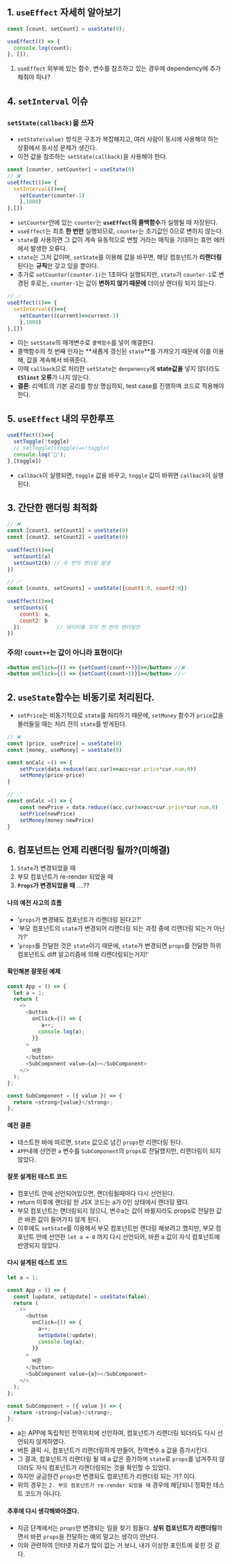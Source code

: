 ## 1. `useEffect` 자세히 알아보기

```js
const [count, setCount] = useState(0);

useEffect(() => {
  console.log(count);
}, []); 
```
1. `useEffect` 외부에 있는 함수, 변수를 참조하고 있는 경우에 dependency에 추가해줘야 하나?



## 4. `setInterval` 이슈

### `setState(callback)`을 쓰자
- `setState(value)` 방식은 구조가 복잡해지고, 여러 사람이 동시에 사용해야 하는 상황에서 동시성 문제가 생긴다.
- 이전 값을 참조하는 `setState(callback)`을 사용해야 한다.

```js
const [counter, setCounter] = useState(0)
// ❌
useEffect(()=> {
  setInterval(()=>{
    setCounter(counter-1)
    },1000)
},[])
```

- `setCounter`안에 있는 `counter`는 **`useEffect`의 콜백함수**가 실행될 때 저장된다.
- `useEffect`는 최초 **한 번만** 실행되므로, `counter`는 초기값인 0으로 변하지 않는다.
- `state`를 사용하면 그 값이 계속 유동적으로 변할 거라는 매직을 기대하는 휴먼 에러에서 발생한 오류다.
- `state`는 그저 값이며, `setState`를 이용해 값을 바꾸면, 해당 컴포넌트가 **리랜더링** 된다는 **규칙**만 갖고 있을 뿐이다.
- 추가로 `setCounter(counter-1)`는 1초마다 실행되지만, `state`가 `counter-1`로 변경된 후로는, `counter-1`는 값이 **변하지 않기 때문에** 더이상 랜더링 되지 않는다.

```js
// ✅
useEffect(()=> {
  setInterval(()=>{
    setCounter((current)=>current-1)
    },1000)
},[])
```
- 이는 `setState`의 매개변수로 `콜백함수`를 넣어 해결한다.
- 콜백함수의 첫 번째 인자는 **새롭게 갱신된 `state`**를 가져오기 때문에 이를 이용해, 값을 계속해서 바꿔준다.
- 이때 `callback`으로 처리한 `setState`는 `denpenency`에 **state값을** 넣지 않더라도 **`ESlinst` 오류**가 나지 않는다.
- **결론**: 리액트의 기본 공리를 항상 명심하되, test case를 진행하며 코드로 적용해야한다.



## 5. `useEffect` 내의 무한루프

```js
useEffect(()=>{
  setToggle(!toggle)
  // setToggle((toggle)=>!toggle)
  console.log('🤪');
},[toggle])
```
- `callback`이 실행되면, `toggle` 값을 바꾸고, `toggle` 값이 바뀌면 `callback`이 실행된다.





## 3. 간단한 랜더링 최적화

```jsx
// ❌ 
const [count1, setCount1] = useState(0)
const [count2, setCount2] = useState(0)
 
useEffect(()=>{
  setCount1(a)
  setCount2(b) // 두 번의 랜더링 발생
})
```
```jsx
// ✅ 
const [counts, setCounts] = useState({count1:0, count2:0})
 
useEffect(()=>{
  setCounts({
    count1: a,
    count2: b
  })            // 데이터를 모아 한 번의 랜더링만 
})
```





### 주의! `count++`는 값이 아니라 **표현**이다!

```jsx
<button onClick={() => {setCount(count++)}}></button> //❌
<button onClick={() => {setCount(count+1)}}></button> //✅
```




## 2. `useState`함수는 비동기로 처리된다.

- `setPrice`는 비동기적으로 `state`를 처리하기 때문에, `setMoney` 함수가 `price`값을 불러들일 때는 처리 전의 `state`를 받게된다.


```js
// ❌
const [price, usePrice] = useState(0)
const [money, useMoney] = useState(0)

const onCalc =() => {
    setPrice(data.reduce((acc,cur)=>acc+cur.price*cur.num,0))
    setMoney(price-price)
}
```

```js
// ✅
const onCalc =() => {
    const newPrice = data.reduce((acc,cur)=>acc+cur.price*cur.num,0)
    setPrice(newPrice)
    setMoney(money-newPrice)
}
```



## 6. 컴포넌트는 언제 리랜더링 될까?(미해결)

1. `State`가 변경되었을 때
2. 부모 컴포넌트가 re-render 되었을 때
3. **`Props`가 변경되었을 때**  ....??

#### 나의 예전 사고의 흐름
- '`props`가 변경돼도 컴포넌트가 리랜더링 된다고?'
- '부모 컴포넌트의 `state`가 변경되어 리랜더링 되는 과정 중에 리랜더링 되는거 아닌가?'
- '`props`를 전달한 것은 `state`이기 때문에, `state`가 변경되면 `props`를 전달한 하위 컴포넌트도 diff 알고리즘에 의해 리랜더링되는거지!'

#### 확인해본 잘못된 예제

```js
const App = () => {
  let a = 1;
  return (
    <>
      <button
        onClick={() => {
           a++;
          console.log(a);
        }}
      >
        버튼
      </button>
      <SubComponent value={a}></SubComponent>
    </>
  );
};

const SubComponent = ({ value }) => {
  return <strong>{value}</strong>;
};
```

#### 예전 결론
- 테스트한 바에 따르면, `State` 값으로 넘긴 `props`만 리랜더링 된다.
- `APP`내에 선언한 `a` 변수를 `SubComponent`의 `props`로 전달했지만, 리랜더링이 되지 않았다.

#### 잘못 설계된 테스트 코드
- 컴포넌트 안에 선언되어있으면, 랜더링될때마다 다시 선언된다.
- return 이후에 랜더링 한 JSX 코드는 a가 0인 상태에서 랜더링 됐다.
- 부모 컴포넌트는 랜더링되지 않으니, 변수a는 값이 바뀔지라도 props로 전달한 값은 바뀐 값이 들어가지 않게 된다.
- 이후에도 `setState`를 이용해서 부모 컴포넌트만 랜더링 해보려고 했지만, 부모 컴포넌트 안에 선언한 `let a = 0` 까지 다시 선언되어, 바뀐 a 값이 자식 컴포넌트에 반영되지 않았다.

#### 다시 설계된 테스트 코드

```js
let a = 1;

const App = () => {
  const [update, setUpdate] = useState(false);
  return (
    <>
      <button
        onClick={() => {
          a++;
          setUpdate(!update);
          console.log(a);
        }}
      >
        버튼
      </button>
      <SubComponent value={a}></SubComponent>
    </>
  );
};

const SubComponent = ({ value }) => {
  return <strong>{value}</strong>;
};
```
- a는 APP에 독립적인 전역위치에 선언하여, 컴포넌트가 리랜더링 되더라도 다시 선언되지 않게하였다.
- 버튼 클릭 시, 컴포넌트가 리랜더링하게 만들어, 전역변수 a 값을 증가시킨다.
- 그 결과, 컴포넌트가 리랜더링 될 때 a 값은 증가하며 `state`로 `props`를 넘겨주지 않더라도 자식 컴포넌트가 리랜더링되는 것을 확인할 수 있었다.
- 하지만 궁금한건 `props`만 변경되도 컴포넌트가 리랜더링 되는 가? 이다.
- 위의 경우는 `2. 부모 컴포넌트가 re-render 되었을 때` 경우에 해당되니 정확한 테스트 코드가 아니다.

#### 추후에 다시 생각해봐야겠다. 
- 지금 단계에서는 `props`만 변경되는 일을 찾기 힘들다. **상위 컴포넌트가 리랜더링**하면서 바뀐 `props`을 전달하는 예외 말고는 생각이 안난다.
- 이와 관련하여 인터넷 자료가 많이 없는 거 보니, 내가 이상한 포인트에 꽂힌 것 같다.
